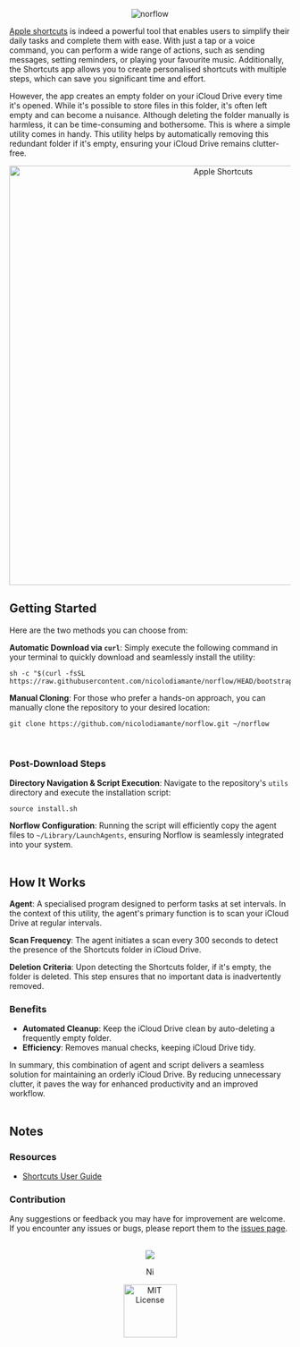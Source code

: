 <p align="center">
  <picture>
    <source media="(prefers-color-scheme: dark)" srcset="https://github.com/nicolodiamante/norflow/assets/48920263/d6bb011e-000e-4469-85ae-dd7a53c578e4" draggable="false" ondragstart="return false;" alt="norflow" title="norflow" />
    <img src="https://github.com/nicolodiamante/norflow/assets/48920263/6c2493b9-ccf0-45fe-b0b4-a645b488c0ca" draggable="false" ondragstart="return false; "alt="norflow" title="norflow" />
  </picture>
</p>

[Apple shortcuts][apple-shortcuts] is indeed a powerful tool that enables users to simplify their daily tasks and complete them with ease. With just a tap or a voice command, you can perform a wide range of actions, such as sending messages, setting reminders, or playing your favourite music. Additionally, the Shortcuts app allows you to create personalised shortcuts with multiple steps, which can save you significant time and effort.

However, the app creates an empty folder on your iCloud Drive every time it's opened. While it's possible to store files in this folder, it's often left empty and can become a nuisance. Although deleting the folder manually is harmless, it can be time-consuming and bothersome. This is where a simple utility comes in handy. This utility helps by automatically removing this redundant folder if it's empty, ensuring your iCloud Drive remains clutter-free.

<p align="center">
  <picture>
    <source media="(prefers-color-scheme: dark)" srcset="https://github.com/nicolodiamante/norflow/assets/48920263/342c2007-ad34-495d-ade4-aaa73948d41b" draggable="false" ondragstart="return false;" alt="norflow" title="norflow" />
    <img src="https://github.com/nicolodiamante/norflow/assets/48920263/651404d0-9a3b-4c69-8430-fe9cc03ef370" draggable="false" ondragstart="return false; "alt="Apple Shortcuts" title="Apple Shortcuts" width="750px" />
  </picture>
</p>

## Getting Started

Here are the two methods you can choose from:

**Automatic Download via `curl`**: Simply execute the following command in your terminal to quickly download and seamlessly install the utility:

```shell
sh -c "$(curl -fsSL https://raw.githubusercontent.com/nicolodiamante/norflow/HEAD/bootstrap.sh)"
```

**Manual Cloning**: For those who prefer a hands-on approach, you can manually clone the repository to your desired location:

```shell
git clone https://github.com/nicolodiamante/norflow.git ~/norflow
```

<br>

### Post-Download Steps

**Directory Navigation & Script Execution**: Navigate to the repository's `utils` directory and execute the installation script:

```shell
source install.sh
```

**Norflow Configuration**: Running the script will efficiently copy the agent files to `~/Library/LaunchAgents`, ensuring Norflow is seamlessly integrated into your system.
<br><br>

## How It Works

**Agent**: A specialised program designed to perform tasks at set intervals. In the context of this utility, the agent's primary function is to scan your iCloud Drive at regular intervals.

**Scan Frequency**: The agent initiates a scan every 300 seconds to detect the presence of the Shortcuts folder in iCloud Drive.

**Deletion Criteria**: Upon detecting the Shortcuts folder, if it's empty, the folder is deleted. This step ensures that no important data is inadvertently removed.

### Benefits

- **Automated Cleanup**: Keep the iCloud Drive clean by auto-deleting a frequently empty folder.
- **Efficiency**: Removes manual checks, keeping iCloud Drive tidy.

In summary, this combination of agent and script delivers a seamless solution for maintaining an orderly iCloud Drive. By reducing unnecessary clutter, it paves the way for enhanced productivity and an improved workflow.
<br><br>

## Notes

### Resources

- [Shortcuts User Guide][apple-guide]

### Contribution

Any suggestions or feedback you may have for improvement are welcome. If you encounter any issues or bugs, please report them to the [issues page][issues].
<br><br>

<p align="center">
  <picture>
    <img src="https://github.com/nicolodiamante/norflow/assets/48920263/f3dac045-2175-46d6-91bd-1ece65f7269e" draggable="false" ondragstart="return false;" /></>
  </picture>
</p>

<p align="center">
  <picture>
    <img src="https://github.com/nicolodiamante/norflow/assets/48920263/0047c3eb-f531-45f5-b705-fce0ed75e1de" draggable="false" ondragstart="return false;" alt="Nicol&#242; Diamante" title="Nicol&#242; Diamante" width="17px" />
  </picture>
</p>

<p align="center">
  <picture>
    <source media="(prefers-color-scheme: dark)" srcset="https://github.com/nicolodiamante/norflow/assets/48920263/26fa2f3f-9bcc-4c1e-99dc-5c5ca8e3abe7" draggable="false" ondragstart="return false;" alt="MIT License" title="MIT License" />
    <img src="https://github.com/nicolodiamante/norflow/assets/48920263/55273eec-42e5-42d0-8efb-8c4f42025f3b" draggable="false" ondragstart="return false; "alt="MIT License" title="MIT License" width="95px" />
  </picture>
</p>

<!-- Link labels: -->

[apple-shortcuts]: https://support.apple.com/en-gb/guide/shortcuts/welcome/ios
[apple-guide]: https://support.apple.com/en-gb/guide/shortcuts/apdf22b0444c/6.0/ios/16.0
[issues]: https://github.com/nicolodiamante/norflow/issues
